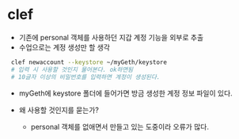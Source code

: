 # clef

- 기존에 personal 객체를 사용하던 지갑 계정 기능을 외부로 추출
- 수업으로는 계정 생성만 할 생각

```sh
 clef newaccount --keystore ~/myGeth/keystore
 # 입력 시 사용할 것인지 물어본다. ok하면됨
 # 10글자 이상의 비밀번호를 입력하면 계정이 생성된다.
```

- myGeth에 keystore 폴더에 들어가면 방금 생성한 계정 정보 파일이 있다.

- 왜 사용할 것인지를 묻는가?
  - personal 객체를 없애면서 만들고 있는 도중이라 오류가 많다.
